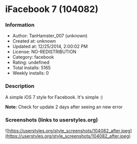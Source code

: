 # iFacebook 7 (104082)

### Information
- Author: TanHamster_007 (unknown)
- Created at: unknown
- Updated at: 12/25/2014, 2:00:02 PM
- License: NO-REDISTRIBUTION
- Category: facebook
- Rating: undefined
- Total installs: 5165
- Weekly installs: 0


### Description
A simple iOS 7 style for Facebook. It's simple :)

<strong>Note:</strong> Check for update 2 days after seeing an new error


### Screenshots (links to userstyles.org)
![https://userstyles.org/style_screenshots/104082_after.jpeg](https://userstyles.org/style_screenshots/104082_after.jpeg)


